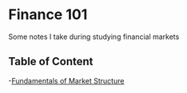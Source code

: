# Finance 101

Some notes I take during studying financial markets

## Table of Content

-[Fundamentals of Market Structure](./market_structure.md)
